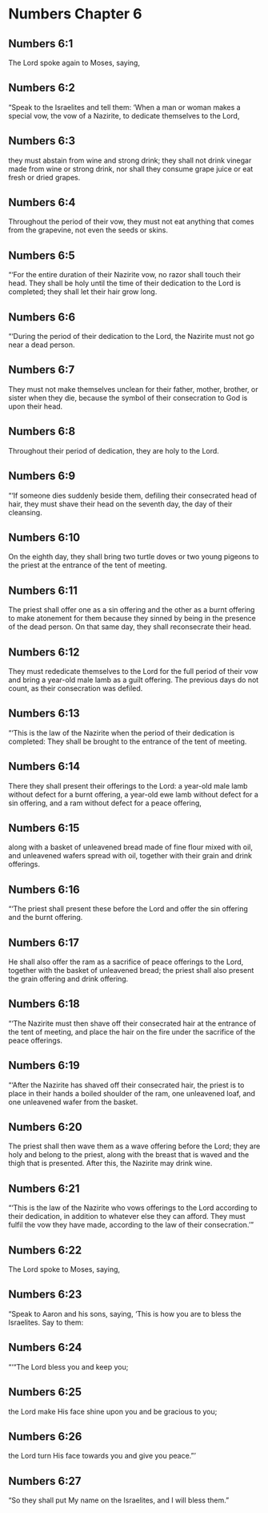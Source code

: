 # Numbers Chapter 6

## Numbers 6:1
The Lord spoke again to Moses, saying,

## Numbers 6:2
“Speak to the Israelites and tell them: ‘When a man or woman makes a special vow, the vow of a Nazirite, to dedicate themselves to the Lord,

## Numbers 6:3
they must abstain from wine and strong drink; they shall not drink vinegar made from wine or strong drink, nor shall they consume grape juice or eat fresh or dried grapes.

## Numbers 6:4
Throughout the period of their vow, they must not eat anything that comes from the grapevine, not even the seeds or skins.

## Numbers 6:5
“‘For the entire duration of their Nazirite vow, no razor shall touch their head. They shall be holy until the time of their dedication to the Lord is completed; they shall let their hair grow long.

## Numbers 6:6
“‘During the period of their dedication to the Lord, the Nazirite must not go near a dead person.

## Numbers 6:7
They must not make themselves unclean for their father, mother, brother, or sister when they die, because the symbol of their consecration to God is upon their head.

## Numbers 6:8
Throughout their period of dedication, they are holy to the Lord.

## Numbers 6:9
“‘If someone dies suddenly beside them, defiling their consecrated head of hair, they must shave their head on the seventh day, the day of their cleansing.

## Numbers 6:10
On the eighth day, they shall bring two turtle doves or two young pigeons to the priest at the entrance of the tent of meeting.

## Numbers 6:11
The priest shall offer one as a sin offering and the other as a burnt offering to make atonement for them because they sinned by being in the presence of the dead person. On that same day, they shall reconsecrate their head.

## Numbers 6:12
They must rededicate themselves to the Lord for the full period of their vow and bring a year-old male lamb as a guilt offering. The previous days do not count, as their consecration was defiled.

## Numbers 6:13
“‘This is the law of the Nazirite when the period of their dedication is completed: They shall be brought to the entrance of the tent of meeting.

## Numbers 6:14
There they shall present their offerings to the Lord: a year-old male lamb without defect for a burnt offering, a year-old ewe lamb without defect for a sin offering, and a ram without defect for a peace offering,

## Numbers 6:15
along with a basket of unleavened bread made of fine flour mixed with oil, and unleavened wafers spread with oil, together with their grain and drink offerings.

## Numbers 6:16
“‘The priest shall present these before the Lord and offer the sin offering and the burnt offering.

## Numbers 6:17
He shall also offer the ram as a sacrifice of peace offerings to the Lord, together with the basket of unleavened bread; the priest shall also present the grain offering and drink offering.

## Numbers 6:18
“‘The Nazirite must then shave off their consecrated hair at the entrance of the tent of meeting, and place the hair on the fire under the sacrifice of the peace offerings.

## Numbers 6:19
“‘After the Nazirite has shaved off their consecrated hair, the priest is to place in their hands a boiled shoulder of the ram, one unleavened loaf, and one unleavened wafer from the basket.

## Numbers 6:20
The priest shall then wave them as a wave offering before the Lord; they are holy and belong to the priest, along with the breast that is waved and the thigh that is presented. After this, the Nazirite may drink wine.

## Numbers 6:21
“‘This is the law of the Nazirite who vows offerings to the Lord according to their dedication, in addition to whatever else they can afford. They must fulfil the vow they have made, according to the law of their consecration.’”

## Numbers 6:22
The Lord spoke to Moses, saying,

## Numbers 6:23
“Speak to Aaron and his sons, saying, ‘This is how you are to bless the Israelites. Say to them:

## Numbers 6:24
“‘“The Lord bless you and keep you;

## Numbers 6:25
the Lord make His face shine upon you and be gracious to you;

## Numbers 6:26
the Lord turn His face towards you and give you peace.”’

## Numbers 6:27
“So they shall put My name on the Israelites, and I will bless them.”
